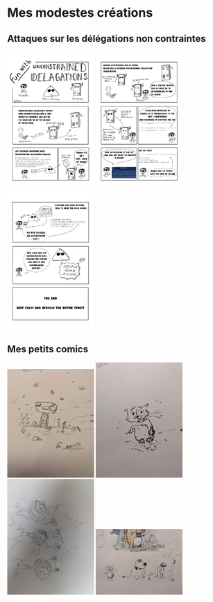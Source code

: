 # Mes modestes créations

## Attaques sur les délégations non contraintes

<img src="img/planche1.jpg" width="200">
<img src="img/planche2.jpg" width="200">
<img src="img/planche3.jpg" width="200">

## Mes petits comics

<img src="img/image1.jpg" width="200">

<img src="img/image2.jpg" width="200">

<img src="img/image3.jpg" width="200">

<img src="img/image4.jpg" width="200">
